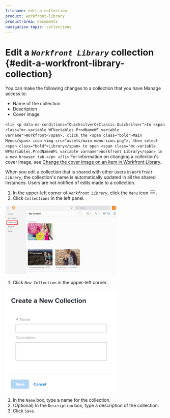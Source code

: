 ```yaml
---
filename: edit-a-collection
product: workfront-library
product-area: documents
navigation-topic: collections
---
```




# Edit a *`Workfront Library`* collection {#edit-a-workfront-library-collection}

You can make the following changes to a collection that you have Manage access to: 



* Name of the collection
* Description
* Cover image


`<li> <p data-mc-conditions="QuicksilverOrClassic.Quicksilver">In <span class="mc-variable WFVariables.ProdNameWF variable varname">Workfront</span>, click the <span class="bold">Main Menu</span> icon <img src="assets/main-menu-icon.png">, then select <span class="bold">Library</span> to open <span class="mc-variable WFVariables.ProdNameWFL variable varname">Workfront Library</span> in a new browser tab.</p> </li>` For information on changing a collection's cover image, see [Change the cover image on an item in Workfront Library](change-cover-image-of-folder.md).


When you edit a collection that is shared with other users in *`Workfront Library`*, the collection's name is automatically updated in all the shared instances. Users are not notified of edits made to a collection.



1.  In the upper-left corner of *`Workfront Library`*, click the `Menu` icon ![](assets/library-menu-icon.png).
1.  Click `Collections` in the left panel.


   ![](assets/library-left-panel-collections--new-350x217.png)



1.  Click `New Collection` in the upper-left corner.


   ![](assets/collection-create-350x322.png)



1. In the `Name` box, type a name for the collection.
1.  (Optional) In the `Description` box, type a description of the collection.
1.  Click `Save`.


